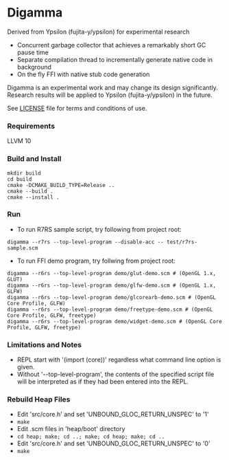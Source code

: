 # Digamma

Derived from Ypsilon (fujita-y/ypsilon) for experimental research

* Concurrent garbage collector that achieves a remarkably short GC pause time
* Separate compilation thread to incrementally generate native code in background
* On the fly FFI with native stub code generation

Digamma is an experimental work and may change its design significantly. Research results will be applied to Ypsilon (fujita-y/ypsilon) in the future.

See [LICENSE](https://github.com/fujita-y/digamma/blob/master/LICENSE) file for terms and conditions of use.

### Requirements

LLVM 10

### Build and Install

```
mkdir build
cd build
cmake -DCMAKE_BUILD_TYPE=Release ..
cmake --build .
cmake --install .
```

### Run

* To run R7RS sample script, try following from project root:
```
digamma --r7rs --top-level-program --disable-acc -- test/r7rs-sample.scm
```

* To run FFI demo program, try follwing from project root:
```
digamma --r6rs --top-level-program demo/glut-demo.scm # (OpenGL 1.x, GLUT)
digamma --r6rs --top-level-program demo/glfw-demo.scm # (OpenGL 1.x, GLFW)
digamma --r6rs --top-level-program demo/glcorearb-demo.scm # (OpenGL Core Profile, GLFW)
digamma --r6rs --top-level-program demo/freetype-demo.scm # (OpenGL Core Profile, GLFW, freetype)
digamma --r6rs --top-level-program demo/widget-demo.scm # (OpenGL Core Profile, GLFW, freetype)
```

### Limitations and Notes

* REPL start with '(import (core))' regardless what command line option is given.
* Without '--top-level-program', the contents of the specified script file will be interpreted as if they had been entered into the REPL.

### Rebuild Heap Files

* Edit 'src/core.h' and set 'UNBOUND_GLOC_RETURN_UNSPEC' to '1'
* ```make```
* Edit .scm files in 'heap/boot' directory
* ```cd heap; make; cd ..; make; cd heap; make; cd ..```
* Edit 'src/core.h' and set 'UNBOUND_GLOC_RETURN_UNSPEC' to '0'
* ```make```

